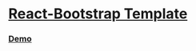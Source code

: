 # [React-Bootstrap Template](https://react-bootstrap.github.io/)

### [Demo](https://nurysar97.github.io/react-bootstrap-template/)
